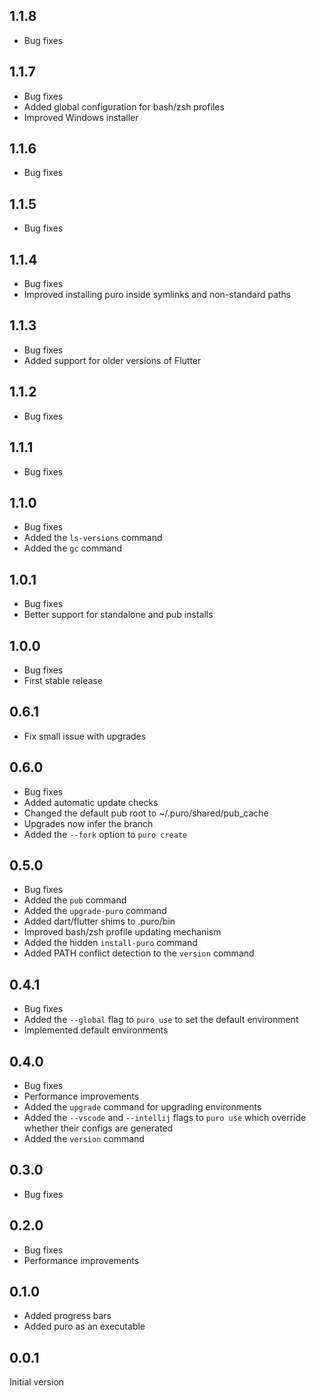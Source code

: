 ## 1.1.8

* Bug fixes

## 1.1.7

* Bug fixes
* Added global configuration for bash/zsh profiles
* Improved Windows installer

## 1.1.6

* Bug fixes

## 1.1.5

* Bug fixes

## 1.1.4

* Bug fixes
* Improved installing puro inside symlinks and non-standard paths

## 1.1.3

* Bug fixes
* Added support for older versions of Flutter

## 1.1.2

* Bug fixes

## 1.1.1

* Bug fixes

## 1.1.0

* Bug fixes
* Added the `ls-versions` command
* Added the `gc` command

## 1.0.1

* Bug fixes
* Better support for standalone and pub installs

## 1.0.0

* Bug fixes
* First stable release

## 0.6.1

* Fix small issue with upgrades

## 0.6.0

* Bug fixes
* Added automatic update checks
* Changed the default pub root to ~/.puro/shared/pub_cache
* Upgrades now infer the branch
* Added the `--fork` option to `puro create`

## 0.5.0

* Bug fixes
* Added the `pub` command
* Added the `upgrade-puro` command
* Added dart/flutter shims to .puro/bin
* Improved bash/zsh profile updating mechanism
* Added the hidden `install-puro` command
* Added PATH conflict detection to the `version` command

## 0.4.1

* Bug fixes
* Added the `--global` flag to `puro use` to set the default environment
* Implemented default environments

## 0.4.0

* Bug fixes
* Performance improvements
* Added the `upgrade` command for upgrading environments
* Added the `--vscode` and `--intellij` flags to `puro use` which override whether their configs are generated
* Added the `version` command

## 0.3.0

* Bug fixes

## 0.2.0

* Bug fixes
* Performance improvements

## 0.1.0

* Added progress bars
* Added puro as an executable

## 0.0.1

Initial version
